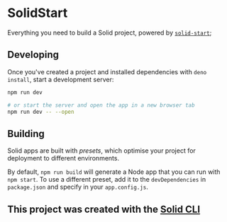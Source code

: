 # SolidStart

Everything you need to build a Solid project, powered by
[`solid-start`](https://start.solidjs.com);

## Developing

Once you've created a project and installed dependencies with `deno install`,
start a development server:

```bash
npm run dev

# or start the server and open the app in a new browser tab
npm run dev -- --open
```

## Building

Solid apps are built with _presets_, which optimise your project for deployment
to different environments.

By default, `npm run build` will generate a Node app that you can run with
`npm start`. To use a different preset, add it to the `devDependencies` in
`package.json` and specify in your `app.config.js`.

## This project was created with the [Solid CLI](https://solid-cli.netlify.app)
